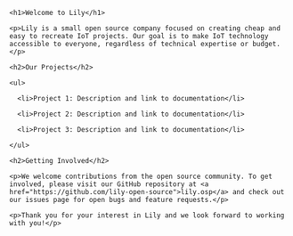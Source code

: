 <!DOCTYPE html>

<html>

  <body>

    <h1>Welcome to Lily</h1>

    <p>Lily is a small open source company focused on creating cheap and easy to recreate IoT projects. Our goal is to make IoT technology accessible to everyone, regardless of technical expertise or budget.</p>

    <h2>Our Projects</h2>

    <ul>

      <li>Project 1: Description and link to documentation</li>

      <li>Project 2: Description and link to documentation</li>

      <li>Project 3: Description and link to documentation</li>

    </ul>

    <h2>Getting Involved</h2>

    <p>We welcome contributions from the open source community. To get involved, please visit our GitHub repository at <a href="https://github.com/lily-open-source">lily.osp</a> and check out our issues page for open bugs and feature requests.</p>

    <p>Thank you for your interest in Lily and we look forward to working with you!</p>

  </body>

</html>
